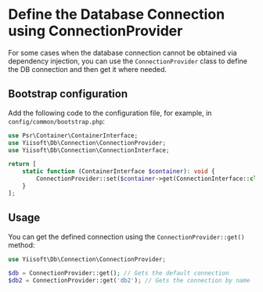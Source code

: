 # Define the Database Connection using ConnectionProvider

For some cases when the database connection cannot be obtained via dependency injection, you can use the `ConnectionProvider`
class to define the DB connection and then get it where needed.

## Bootstrap configuration

Add the following code to the configuration file, for example, in `config/common/bootstrap.php`:

```php
use Psr\Container\ContainerInterface;
use Yiisoft\Db\Connection\ConnectionProvider;
use Yiisoft\Db\Connection\ConnectionInterface;

return [
    static function (ContainerInterface $container): void {
        ConnectionProvider::set($container->get(ConnectionInterface::class));
    }
];
```

## Usage

You can get the defined connection using the `ConnectionProvider::get()` method:

```php
use Yiisoft\Db\Connection\ConnectionProvider;

$db = ConnectionProvider::get(); // Gets the default connection
$db2 = ConnectionProvider::get('db2'); // Gets the connection by name
```

